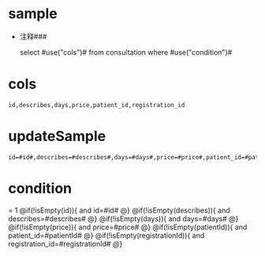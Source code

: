 sample
===
* 注释###

    select #use("cols")# from consultation  where  #use("condition")#

cols
===
	id,describes,days,price,patient_id,registration_id

updateSample
===

	id=#id#,describes=#describes#,days=#days#,price=#price#,patient_id=#patientId#,registration_id=#registrationId#

condition
===
= 1
    @if(!isEmpty(id)){
     and id=#id#
    @}
    @if(!isEmpty(describes)){
     and describes=#describes#
    @}
    @if(!isEmpty(days)){
     and days=#days#
    @}
    @if(!isEmpty(price)){
     and price=#price#
    @}
    @if(!isEmpty(patientId)){
     and patient_id=#patientId#
    @}
    @if(!isEmpty(registrationId)){
     and registration_id=#registrationId#
    @}
